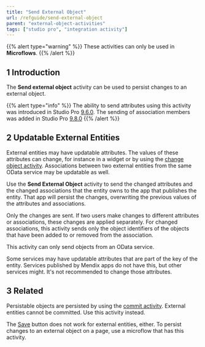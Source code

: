 ```yaml
---
title: "Send External Object"
url: /refguide/send-external-object
parent: "external-object-activities"
tags: ["studio pro", "integration activity"]
---
```

{{% alert type="warning" %}}
These activities can only be used in **Microflows**.
{{% /alert %}}

## 1 Introduction

The **Send external object** activity can be used to persist changes to an external object.

{{% alert type="info" %}}
The ability to send attributes using this activity was introduced in Studio Pro [9.6.0](/releasenotes/studio-pro/9.6). The sending of association members was added in Studio Pro [9.8.0](/releasenotes/studio-pro/9.8)
{{% /alert %}}

## 2 Updatable External Entities

External entities may have updatable attributes. The values of these attributes can change, for instance in a widget or by using the [change object activity](change-object). Associations between two external entities from the same OData service may be updatable as well.

Use the **Send External Object** activity to send the changed attributes and the changed associations that the entity owns to the app that publishes the entity. That app will persist the changes, overwriting the previous values of the attributes and associations.

Only the changes are sent. If two users make changes to different attributes or associations, these changes are applied separately. For changed associations, this activity sends only the object identifiers of the objects that have been added to or removed from the association.

This activity can only send objects from an OData service.

Some services may have updatable attributes that are part of the key of the entity. Services published by Mendix apps do not have this, but other services might. It's not recommended to change those attributes.

## 3 Related

Persistable objects are persisted by using the [commit activity](committing-objects). External entities cannot be committed. Use this activity instead.

The [Save](button-widgets) button does not work for external entities, either. To persist changes to an external object on a page, use a microflow that has this activity.
